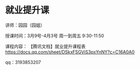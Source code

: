 # 就业提升课

讲师：园园（园姐）

授课时间：3月9号-4月3号   周一到周五    9:30-11:50

课程内容：
【腾讯文档】就业提升课程表
https://docs.qq.com/sheet/DSkxFSGViS3pxYnNY?c=C16A0A0

qq：3193853207